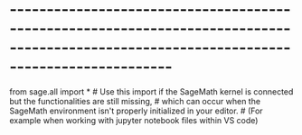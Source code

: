# ----------------------------------------------------------------------------------------------------------------------------------------

from sage.all import *            # Use this import if the SageMath kernel is connected but the functionalities are still missing,
                                  # which can occur when the SageMath environment isn't properly initialized in your editor. 
                                  # (For example when working with jupyter notebook files within VS code)

